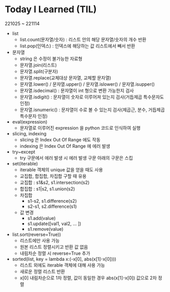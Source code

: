 # Today I Learned (TIL)

221025 ~ 221114
- list
  - list.count(문자열/숫자) : 리스트 안의 해당 문자열/숫자의 개수 반환
  - list.pop(인덱스) : 인덱스에 해당하는 값 리스트에서 빼서 반환
- 문자열
  - string 은 수정이 불가능한 자료형
  - 문자열.join(리스트)
  - 문자열.split(구분자)
  - 문자열.replace(교체대상 문자열, 교체할 문자열)
  - 문자열.lower() / 문자열.upper() / 문자열.islower() / 문자열.isupper()
  - 문자열.isdecimal() : 문자열이 int 형으로 변환 가능한지 검사
  - 문자열.isdigit() : 문자열이 숫자로 이루어져 있는지 검사(거듭제곱 특수문자도 인정)
  - 문자열.isnumeric() : 문자열이 수로 볼 수 있는지 검사(제곱근, 분수, 거듭제곱 특수문자 인정)
- eval(expression)
  - 문자열로 이루어진 expression 을 python 코드로 인식하여 실행
- slicing, indexing
  - slicing 은 Index Out Of Range 에도 작동
  - indexing 은 Index Out Of Range 에 에러 발생
- try~except
  - try 구문에서 에러 발생 시 에러 발생 구문 아래의 구문은 스킵
- set(iterable)
  - iterable 객체의 unique 값을 얻을 때도 사용
  - 교집합, 합집합, 차집합 구할 때 유용
  - 교집합 : s1&s2, s1.intersection(s2)
  - 합집합 : s1|s2, s1.union(s2)
  - 차집합
    - s1-s2, s1.difference(s2) 
    - s2-s1, s2.difference(s1)
  - 값 변경
    - s1.add(value)
    - s1.update([val1, val2, ... ])
    - s1.remove(value)
- list.sort(reverse=True))
  - 리스트에만 사용 가능
  - 원본 리스트 정렬시키고 반환 값 없음
  - 내림차순 정렬 시 reverse=True 추가
- sorted(list, key = lambda x:(-x[0], abs(x[1]-x[0])))
  - 리스트 외에도 iterable 객체에 대해 사용 가능
  - 새로운 정렬 리스트 반환
  - x[0] 내림차순으로 1차 정렬, 값이 동일한 경우 abs(x[1]-x[0]) 값으로 2차 정렬
